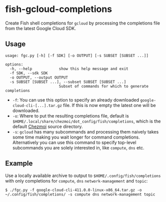 # fish-gcloud-completions

Create Fish shell completions for `gcloud` by processing the completions file from the latest Google Cloud SDK.

## Usage

```
usage: fgc.py [-h] [-f SDK] [-o OUTPUT] [-s SUBSET [SUBSET ...]]

options:
  -h, --help            show this help message and exit
  -f SDK, --sdk SDK
  -o OUTPUT, --output OUTPUT
  -s SUBSET [SUBSET ...], --subset SUBSET [SUBSET ...]
                        Subset of commands for which to generate completions
```

* `-f`: You can use this option to specify an already downloaded `google-cloud-cli-[...].tar.gz` file. If this is now empty the latest one will be downloaded.
* `-o`: Where to put the resulting completions file, default is `$HOME/.local/share/chezmoi/dot_config/fish/completions`, which is the default [Chezmoi](https://www.chezmoi.io/) source directory.
* `-s`: `gcloud` has many subcommands and processing them naively takes some time making you wait longer for command completions. Alternatively you can use this command to specify top-level subcommands you are solely interested in, like `compute`, `dns` etc.

## Example

Use a locally available archive to output to `$HOME/.config/fish/completions` with only completions for `compute`, `dns` `network-management` and `topic`:

```shell
$ ./fgc.py -f google-cloud-cli-411.0.0-linux-x86_64.tar.gz -o ~/.config/fish/completions/ -s compute dns network-management topic
```
